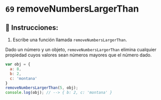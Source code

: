# `69` removeNumbersLargerThan

## 📝 Instrucciones:

1. Escribe una función llamada `removeNumbersLargerThan`.

Dado un número y un objeto, `removeNumbersLargerThan`  elimina cualquier propiedad cuyos valores sean números mayores que el número dado.

```Javascript
var obj = {
  a: 8,
  b: 2,
  c: 'montana'
}
removeNumbersLargerThan(5, obj);
console.log(obj); // --> { b: 2, c: 'montana' }
```
